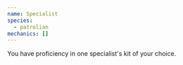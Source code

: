 ```yaml
---
name: Specialist
species:
  - patrolian
mechanics: []
---
```

You have proficiency in one specialist's kit of your choice.
